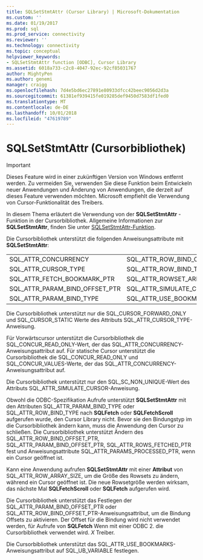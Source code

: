 ```yaml
---
title: SQLSetStmtAttr (Cursor Library) | Microsoft-Dokumentation
ms.custom: ''
ms.date: 01/19/2017
ms.prod: sql
ms.prod_service: connectivity
ms.reviewer: ''
ms.technology: connectivity
ms.topic: conceptual
helpviewer_keywords:
- SQLSetStmtAttr function [ODBC], Cursor Library
ms.assetid: 6018a733-c2c8-4047-92ec-92cf85031767
author: MightyPen
ms.author: genemi
manager: craigg
ms.openlocfilehash: 7d4e5bd6ec27891e80933dfcc42beec9056d2d3a
ms.sourcegitcommit: 61381ef939415fe019285def9450d7583df1fed0
ms.translationtype: MT
ms.contentlocale: de-DE
ms.lasthandoff: 10/01/2018
ms.locfileid: "47619789"
---
```

# <a name="sqlsetstmtattr-cursor-library"></a>SQLSetStmtAttr (Cursorbibliothek)
> [!IMPORTANT]  
>  Dieses Feature wird in einer zukünftigen Version von Windows entfernt werden. Zu vermeiden Sie, verwenden Sie diese Funktion beim Entwickeln neuer Anwendungen und Änderung von Anwendungen, die derzeit auf dieses Feature verwenden möchten. Microsoft empfiehlt die Verwendung von Cursor-Funktionalität des Treibers.  
  
 In diesem Thema erläutert die Verwendung von der **SQLSetStmtAttr** -Funktion in der Cursorbibliothek. Allgemeine Informationen zur **SQLSetStmtAttr**, finden Sie unter [SQLSetStmtAttr-Funktion](../../../odbc/reference/syntax/sqlsetstmtattr-function.md).  
  
 Die Cursorbibliothek unterstützt die folgenden Anweisungsattribute mit **SQLSetStmtAttr**:  
  
|||  
|-|-|  
|SQL_ATTR_CONCURRENCY|SQL_ATTR_ROW_BIND_OFFSET_PTR|  
|SQL_ATTR_CURSOR_TYPE|SQL_ATTR_ROW_BIND_TYPE|  
|SQL_ATTR_FETCH_BOOKMARK_PTR|SQL_ATTR_ROWSET_ARRAY_SIZE|  
|SQL_ATTR_PARAM_BIND_OFFSET_PTR|SQL_ATTR_SIMULATE_CURSOR|  
|SQL_ATTR_PARAM_BIND_TYPE|SQL_ATTR_USE_BOOKMARKS|  
  
 Die Cursorbibliothek unterstützt nur die SQL_CURSOR_FORWARD_ONLY und SQL_CURSOR_STATIC Werte des Attributs SQL_ATTR_CURSOR_TYPE-Anweisung.  
  
 Für Vorwärtscursor unterstützt die Cursorbibliothek die SQL_CONCUR_READ_ONLY-Wert, der das SQL_ATTR_CONCURRENCY-Anweisungsattribut auf. Für statische Cursor unterstützt die Cursorbibliothek die SQL_CONCUR_READ_ONLY und SQL_CONCUR_VALUES-Werte, der das SQL_ATTR_CONCURRENCY-Anweisungsattribut auf.  
  
 Die Cursorbibliothek unterstützt nur den SQL_SC_NON_UNIQUE-Wert des Attributs SQL_ATTR_SIMULATE_CURSOR-Anweisung.  
  
 Obwohl die ODBC-Spezifikation Aufrufe unterstützt **SQLSetStmtAttr** mit den Attributen SQL_ATTR_PARAM_BIND_TYPE oder SQL_ATTR_ROW_BIND_TYPE nach **SQLFetch** oder **SQLFetchScroll**  aufgerufen wurde, den Cursor Library nicht. Bevor sie den Bindungstyp im die Cursorbibliothek ändern kann, muss die Anwendung den Cursor zu schließen. Die Cursorbibliothek unterstützt Ändern des SQL_ATTR_ROW_BIND_OFFSET_PTR, SQL_ATTR_PARAM_BIND_OFFSET_PTR, SQL_ATTR_ROWS_FETCHED_PTR fest und Anweisungsattribute SQL_ATTR_PARAMS_PROCESSED_PTR, wenn ein Cursor geöffnet ist.  
  
 Kann eine Anwendung aufrufen **SQLSetStmtAttr** mit einer **Attribut** von SQL_ATTR_ROW_ARRAY_SIZE, um die Größe des Rowsets zu ändern, während ein Cursor geöffnet ist. Die neue Rowsetgröße werden wirksam, das nächste Mal **SQLFetchScroll** oder **SQLFetch** aufgerufen wird.  
  
 Die Cursorbibliothek unterstützt das Festlegen der SQL_ATTR_PARAM_BIND_OFFSET_PTR oder SQL_ATTR_ROW_BIND_OFFSET_PTR-Anweisungsattribut, um die Bindung Offsets zu aktivieren. Der Offset für die Bindung wird nicht verwendet werden, für Aufrufe von **SQLFetch** Wenn mit einer ODBC 2. die Cursorbibliothek verwendet wird. *X* Treiber.  
  
 Die Cursorbibliothek unterstützt das SQL_ATTR_USE_BOOKMARKS-Anweisungsattribut auf SQL_UB_VARIABLE festlegen.
